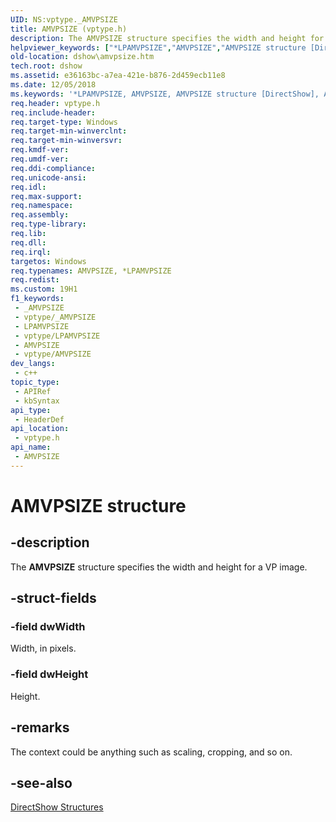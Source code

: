 ```yaml
---
UID: NS:vptype._AMVPSIZE
title: AMVPSIZE (vptype.h)
description: The AMVPSIZE structure specifies the width and height for a VP image.
helpviewer_keywords: ["*LPAMVPSIZE","AMVPSIZE","AMVPSIZE structure [DirectShow]","AMVPSIZEStructure","LPAMVPSIZE","LPAMVPSIZE structure pointer [DirectShow]","dshow.amvpsize","vptype/AMVPSIZE","vptype/LPAMVPSIZE"]
old-location: dshow\amvpsize.htm
tech.root: dshow
ms.assetid: e36163bc-a7ea-421e-b876-2d459ecb11e8
ms.date: 12/05/2018
ms.keywords: '*LPAMVPSIZE, AMVPSIZE, AMVPSIZE structure [DirectShow], AMVPSIZEStructure, LPAMVPSIZE, LPAMVPSIZE structure pointer [DirectShow], dshow.amvpsize, vptype/AMVPSIZE, vptype/LPAMVPSIZE'
req.header: vptype.h
req.include-header: 
req.target-type: Windows
req.target-min-winverclnt: 
req.target-min-winversvr: 
req.kmdf-ver: 
req.umdf-ver: 
req.ddi-compliance: 
req.unicode-ansi: 
req.idl: 
req.max-support: 
req.namespace: 
req.assembly: 
req.type-library: 
req.lib: 
req.dll: 
req.irql: 
targetos: Windows
req.typenames: AMVPSIZE, *LPAMVPSIZE
req.redist: 
ms.custom: 19H1
f1_keywords:
 - _AMVPSIZE
 - vptype/_AMVPSIZE
 - LPAMVPSIZE
 - vptype/LPAMVPSIZE
 - AMVPSIZE
 - vptype/AMVPSIZE
dev_langs:
 - c++
topic_type:
 - APIRef
 - kbSyntax
api_type:
 - HeaderDef
api_location:
 - vptype.h
api_name:
 - AMVPSIZE
---
```


# AMVPSIZE structure


## -description

The <b>AMVPSIZE</b> structure specifies the width and height for a VP image.

## -struct-fields

### -field dwWidth

Width, in pixels.

### -field dwHeight

Height.

## -remarks

The context could be anything such as scaling, cropping, and so on.

## -see-also

<a href="/windows/desktop/DirectShow/directshow-structures">DirectShow Structures</a>
